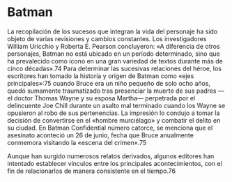 # Batman

La recopilación de los sucesos que integran la vida del personaje ha sido objeto de varias revisiones y cambios constantes. Los investigadores William Uricchio y Roberta E. Pearson concluyeron: «A diferencia de otros personajes, Batman no está ubicado en un período determinado, sino que ha prevalecido como ícono en una gran variedad de textos durante más de cinco décadas».74​ Para determinar las sucesivas relaciones del héroe, los escritores han tomado la historia y origen de Batman como «ejes principales»:75​ cuando Bruce era un niño pequeño de solo ocho años, quedó sumamente traumatizado tras presenciar la muerte de sus padres —el doctor Thomas Wayne y su esposa Martha— perpetrada por el delincuente Joe Chill durante un asalto mal terminado cuando los Wayne se opusieron al robo de sus pertenencias. La impresión lo condujo a tomar la decisión de convertirse en el «hombre murciélago» y combatir el delito en su ciudad. En Batman Confidential número catorce, se menciona que el asesinato aconteció un 26 de junio, fecha que Bruce anualmente conmemora visitando la «escena del crimen».75​

Aunque han surgido numerosos relatos derivados, algunos editores han intentado establecer vínculos entre los principales acontecimientos, con el fin de relacionarlos de manera consistente en el tiempo.76
